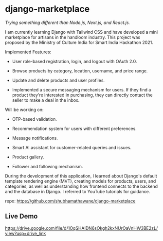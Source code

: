 # django-marketplace

*Trying something different than Node.js, Next.js, and React.js.*



I am currently learning Django with Tailwind CSS and have developed a mini marketplace for artisans in the handloom industry. This project was proposed by the Ministry of Culture India for Smart India Hackathon 2021.



Implemented Features:



- User role-based registration, login, and logout with OAuth 2.0.

- Browse products by category, location, username, and price range.

- Update and delete products and user profiles.

- Implemented a secure messaging mechanism for users. If they find a product they're interested in purchasing, they can directly contact the seller to make a deal in the inbox.

Will be working on:

- OTP-based validation.

- Recommendation system for users with different preferences.

- Message notifications.

- Smart AI assistant for customer-related queries and issues.

- Product gallery.

- Follower and following mechanism.



During the development of this application, I learned about Django's default template rendering engine (MVT), creating models for products, users, and categories, as well as understanding how frontend connects to the backend and the database in Django. I referred to YouTube tutorials for guidance.



repo: https://github.com/shubhamathawane/django-marketplace

## Live Demo
https://drive.google.com/file/d/1OqSHAIDN6sOkgh2kxNUrOaVnHW3BE2zL/view?usp=drive_link
